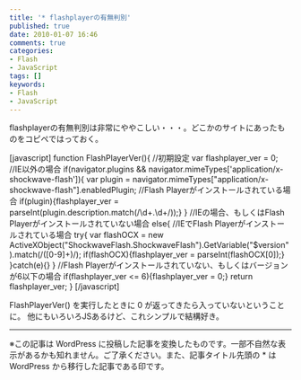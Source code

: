 ```yaml
---
title: '* flashplayerの有無判別'
published: true
date: 2010-01-07 16:46
comments: true
categories:
- Flash
- JavaScript
tags: []
keywords:
- Flash
- JavaScript
---
```

flashplayerの有無判別は非常にややこしい・・・。どこかのサイトにあったものをコピペではっておく。

[javascript]
function FlashPlayerVer(){
	//初期設定
	var flashplayer_ver = 0;
	//IE以外の場合
	if(navigator.plugins && navigator.mimeTypes['application/x-shockwave-flash']){
		var plugin = navigator.mimeTypes["application/x-shockwave-flash"].enabledPlugin;
		//Flash Playerがインストールされている場合
		if(plugin){flashplayer_ver = parseInt(plugin.description.match(/\d+\.\d+/));}
	}
	//IEの場合、もしくはFlash Playerがインストールされていない場合
	else{
	//IEでFlash Playerがインストールされている場合
	try{
		var flashOCX = new ActiveXObject("ShockwaveFlash.ShockwaveFlash").GetVariable("$version").match(/([0-9]+)/);
		if(flashOCX){flashplayer_ver = parseInt(flashOCX[0]);}
	}catch(e){}
	}
	//Flash Playerがインストールされていない、もしくはバージョンが6以下の場合
	if(flashplayer_ver <= 6){flashplayer_ver = 0;}
	return flashplayer_ver;
}
[/javascript]

FlashPlayerVer() を実行したときに 0 が返ってきたら入っていないということに。
他にもいろいろJSあるけど、これシンプルで結構好き。

---
※この記事は WordPress に投稿した記事を変換したものです。一部不自然な表示があるかも知れません。ご了承ください。また、記事タイトル先頭の * は WordPress から移行した記事である印です。
